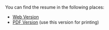 You can find the resume in the following places:

* [Web Version](https://js31096.github.io/my-resume/)
* [PDF Version](https://js31096.github.io/my-resume/Sri%20Harsha%20Resume.pdf) (use this version for printing)

